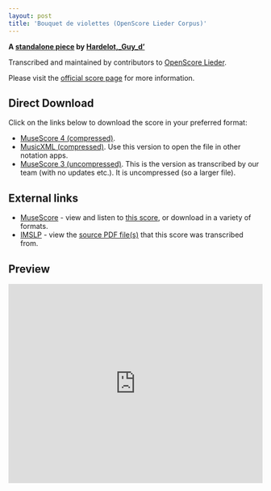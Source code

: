 ```yaml
---
layout: post
title: 'Bouquet de violettes (OpenScore Lieder Corpus)'
---
```


__A [standalone piece](https://fourscoreandmore.org/openscore/lieder/Hardelot,_Guy_d%E2%80%99/_/) by [Hardelot,_Guy_d’](https://fourscoreandmore.org/openscore/lieder/Hardelot,_Guy_d%E2%80%99)__

Transcribed and maintained by contributors to [OpenScore Lieder].

Please visit the [official score page] for more information.

[official score page]: https://musescore.com/openscore-lieder-corpus/scores/6627964
[OpenScore Lieder]: https://musescore.com/openscore-lieder-corpus

## Direct Download

Click on the links below to download the score in your preferred format:
- [MuseScore 4 (compressed)](https://fourscoreandmore.org/openscore/lieder/Hardelot,_Guy_d%E2%80%99/_/Bouquet_de_violettes.mscz).
- [MusicXML (compressed)](https://fourscoreandmore.org/openscore/lieder/Hardelot,_Guy_d%E2%80%99/_/Bouquet_de_violettes.mxl). Use this version to open the file in other notation apps.
- [MuseScore 3 (uncompressed)](https://raw.githubusercontent.com/OpenScore/Lieder/refs/heads/main/scores/Hardelot,_Guy_d%E2%80%99/_/Bouquet_de_violettes/lc6627964.mscx). This is the version as transcribed by our team (with no updates etc.). It is uncompressed (so a larger file).

## External links

- [MuseScore] - view and listen to [this score][MuseScore], or download in a variety of formats.
- [IMSLP] - view the [source PDF file(s)][IMSLP] that this score was transcribed from.

[MuseScore]: https://musescore.com/score/6627964
[IMSLP]: https://imslp.org/wiki/Special:ReverseLookup/600385

## Preview

<iframe width="100%" height="394" src="https://musescore.com/openscore-lieder-corpus/scores/6627964/embed" frameborder="0" allowfullscreen allow="autoplay; fullscreen"></iframe>
